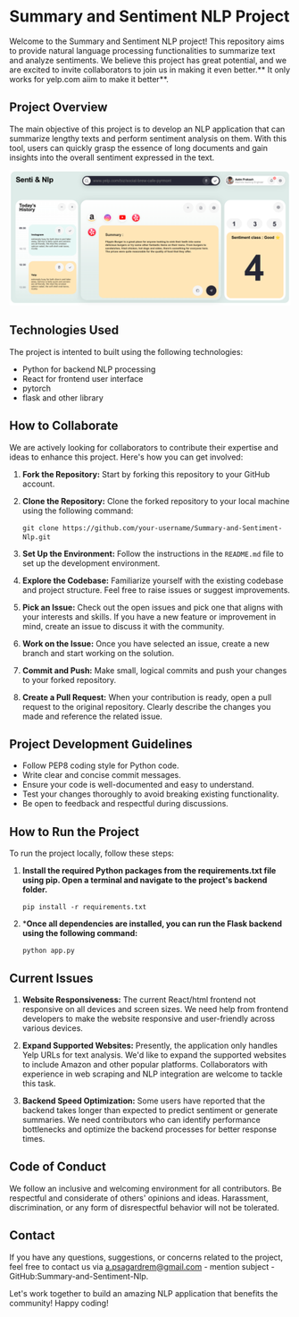 # Summary and Sentiment NLP Project

Welcome to the Summary and Sentiment NLP project! This repository aims to provide natural language processing functionalities to summarize text and analyze sentiments. We believe this project has great potential, and we are excited to invite collaborators to join us in making it even better.** It only works for yelp.com aiim to make it better**.

## Project Overview

The main objective of this project is to develop an NLP application that can summarize lengthy texts and perform sentiment analysis on them. With this tool, users can quickly grasp the essence of long documents and gain insights into the overall sentiment expressed in the text.

![Image Alt Text](https://github.com/aatmprakash/Summary-and-Sentiment-Nlp/blob/88bf6bdf567542a9d545e6d68615926ca0aea30c/Screenshot%20from%202023-07-24%2021-31-22.png)

## Technologies Used

The project is intented to built using the following technologies:

- Python for backend NLP processing
- React for frontend user interface
- pytorch
- flask and other library

## How to Collaborate

We are actively looking for collaborators to contribute their expertise and ideas to enhance this project. Here's how you can get involved:

1. **Fork the Repository:** Start by forking this repository to your GitHub account.

2. **Clone the Repository:** Clone the forked repository to your local machine using the following command:
   ```
   git clone https://github.com/your-username/Summary-and-Sentiment-Nlp.git
   ```

3. **Set Up the Environment:** Follow the instructions in the `README.md` file to set up the development environment.

4. **Explore the Codebase:** Familiarize yourself with the existing codebase and project structure. Feel free to raise issues or suggest improvements.

5. **Pick an Issue:** Check out the open issues and pick one that aligns with your interests and skills. If you have a new feature or improvement in mind, create an issue to discuss it with the community.

6. **Work on the Issue:** Once you have selected an issue, create a new branch and start working on the solution.

7. **Commit and Push:** Make small, logical commits and push your changes to your forked repository.

8. **Create a Pull Request:** When your contribution is ready, open a pull request to the original repository. Clearly describe the changes you made and reference the related issue.

## Project Development Guidelines

- Follow PEP8 coding style for Python code.
- Write clear and concise commit messages.
- Ensure your code is well-documented and easy to understand.
- Test your changes thoroughly to avoid breaking existing functionality.
- Be open to feedback and respectful during discussions.

## How to Run the Project
To run the project locally, follow these steps:
1. **Install the required Python packages from the requirements.txt file using pip. Open a terminal and navigate to the project's backend folder.**
   ```
   pip install -r requirements.txt
   ```
2. ***Once all dependencies are installed, you can run the Flask backend using the following command:**
   ```
   python app.py
   ```


## Current Issues

1. **Website Responsiveness:** The current React/html frontend  not responsive on all devices and screen sizes. We need help from frontend developers to make the website responsive and user-friendly across various devices.

2. **Expand Supported Websites:** Presently, the application only handles Yelp URLs for text analysis. We'd like to expand the supported websites to include Amazon and other popular platforms. Collaborators with experience in web scraping and NLP integration are welcome to tackle this task.

3. **Backend Speed Optimization:** Some users have reported that the backend takes longer than expected to predict sentiment or generate summaries. We need contributors who can identify performance bottlenecks and optimize the backend processes for better response times.


## Code of Conduct

We follow an inclusive and welcoming environment for all contributors. Be respectful and considerate of others' opinions and ideas. Harassment, discrimination, or any form of disrespectful behavior will not be tolerated.

## Contact

If you have any questions, suggestions, or concerns related to the project, feel free to contact us via a.psagardrem@gmail.com  - mention subject - GitHub:Summary-and-Sentiment-Nlp.

Let's work together to build an amazing NLP application that benefits the community! Happy coding!
